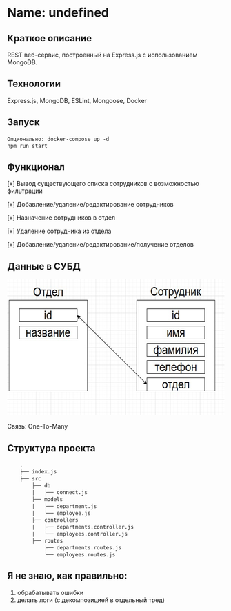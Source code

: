 # Name: undefined

## Краткое описание
REST веб-сервис, построенный на Express.js с использованием MongoDB.

## Технологии
Express.js, MongoDB, ESLint, Mongoose, Docker

## Запуск
```
Опционально: docker-compose up -d
npm run start
```

## Функционал
[x] Вывод существующего списка сотрудников с возможностью фильтрации

[x] Добавление/удаление/редактирование сотрудников

[x] Назначение сотрудников в отдел

[x] Удаление сотрудника из отдела

[x] Добавление/удаление/редактирование/получение отделов

## Данные в СУБД
<img src=".github/data_modelling.png" height="315" width="583" alt="data modelling">

Связь: One-To-Many

## Структура проекта
```
    .
    ├── index.js
    ├── src
        ├── db
        |   ├── connect.js
        ├── models
        |   ├── department.js
        |   └── employee.js
        ├── controllers
        |   ├── departments.controller.js
        |   └── employees.controller.js
        ├── routes
            ├── departments.routes.js
            └── employees.routes.js
```

## Я не знаю, как правильно:
1) обрабатывать ошибки
2) делать логи (с декомпозицией в отдельный тред)
